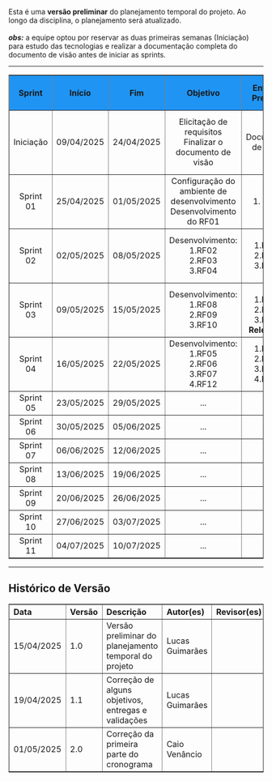 Esta é uma <strong>versão preliminar</strong> do planejamento temporal do projeto. Ao longo da disciplina, o planejamento será atualizado.
<br><br>
_**obs:**_ a equipe optou por reservar as duas primeiras semanas (Iniciação) para estudo das tecnologias e realizar a documentação completa do documento de visão antes de iniciar as sprints.
<hr>

<table border="1" style="width: 100%; border-collapse: collapse; text-align: left;">
  <thead>
    <tr style="background-color: #2094F3;">
      <th style="text-align: center; vertical-align: middle;">Sprint</th>
      <th style="text-align: center; vertical-align: middle;">Início</th>
      <th style="text-align: center; vertical-align: middle;">Fim</th>
      <th style="text-align: center; vertical-align: middle;">Objetivo</th>
      <th style="text-align: center; vertical-align: middle;">Entrega Prevista</th>
      <th style="text-align: center; vertical-align: middle;">Validação com o Cliente</th>
    </tr>
  </thead>
  <tbody>
    <tr>
      <td style="text-align: center; vertical-align: middle;">Iniciação</td>
      <td style="text-align: center; vertical-align: middle;">09/04/2025</td>
      <td style="text-align: center; vertical-align: middle;">24/04/2025</td>
      <td style="text-align: center; vertical-align: middle;">Elicitação de requisitos <br> Finalizar o documento de visão</td>
      <td style="text-align: center; vertical-align: middle;">Documento de visão</td>
      <td style="text-align: center; vertical-align: middle;">Validação do documento de visão (informações não técnicas).</td>
    </tr>
    <tr>
      <td style="text-align: center; vertical-align: middle;">Sprint 01</td>
      <td style="text-align: center; vertical-align: middle;">25/04/2025</td>
      <td style="text-align: center; vertical-align: middle;">01/05/2025</td>
      <td style="text-align: center; vertical-align: middle;">Configuração do ambiente de desenvolvimento <br>Desenvolvimento do RF01</td>
      <td style="text-align: center; vertical-align: middle;">1. RF01 </td>
      <td style="text-align: center; vertical-align: middle;">Cliente não disponível.</td>
    </tr>
    <tr>
      <td style="text-align: center; vertical-align: middle;">Sprint 02</td>
      <td style="text-align: center; vertical-align: middle;">02/05/2025</td>
      <td style="text-align: center; vertical-align: middle;">08/05/2025</td>
      <td style="text-align: center; vertical-align: middle;">Desenvolvimento: <br>1.RF02<br>2.RF03<br>3.RF04</td>
      <td style="text-align: center; vertical-align: middle;">1.RF02<br>2.RF03<br>3.RF04</td>
      <td style="text-align: center; vertical-align: middle;">Validação do acesso administrativo e CRUD do empregador</td>
    </tr>
    <tr>
      <td style="text-align: center; vertical-align: middle;">Sprint 03</td>
      <td style="text-align: center; vertical-align: middle;">09/05/2025</td>
      <td style="text-align: center; vertical-align: middle;">15/05/2025</td>
      <td style="text-align: center; vertical-align: middle;">Desenvolvimento: <br>1.RF08<br>2.RF09<br>3.RF10</td>
      <td style="text-align: center; vertical-align: middle;"><br>1.RF08<br>2.RF09<br>3.RF10<br><b>Release 1</b></td>
      <td style="text-align: center; vertical-align: middle;">Validação da visualização dos dados e feedback da Release 1</td>
    </tr>
    <tr>
      <td style="text-align: center; vertical-align: middle;">Sprint 04</td>
      <td style="text-align: center; vertical-align: middle;">16/05/2025</td>
      <td style="text-align: center; vertical-align: middle;">22/05/2025</td>
      <td style="text-align: center; vertical-align: middle;">Desenvolvimento: <br>1.RF05<br>2.RF06<br>3.RF07<br>4.RF12</td>
      <td style="text-align: center; vertical-align: middle;">1.RF05<br>2.RF06<br>3.RF07<br>4.RF12</td>
      <td style="text-align: center; vertical-align: middle;">Validação do CRUD de contratos de trabalho</td>
    </tr>
    <tr>
      <td style="text-align: center; vertical-align: middle;">Sprint 05</td>
      <td style="text-align: center; vertical-align: middle;">23/05/2025</td>
      <td style="text-align: center; vertical-align: middle;">29/05/2025</td>
      <td style="text-align: center; vertical-align: middle;">...</td>
      <td style="text-align: center; vertical-align: middle;">...</td>
      <td style="text-align: center; vertical-align: middle;">...</td>
    </tr>
    <tr>
      <td style="text-align: center; vertical-align: middle;">Sprint 06</td>
      <td style="text-align: center; vertical-align: middle;">30/05/2025</td>
      <td style="text-align: center; vertical-align: middle;">05/06/2025</td>
     <td style="text-align: center; vertical-align: middle;">...</td>
      <td style="text-align: center; vertical-align: middle;">...</td>
      <td style="text-align: center; vertical-align: middle;">...</td>
    </tr>
    <tr>
      <td style="text-align: center; vertical-align: middle;">Sprint 07</td>
      <td style="text-align: center; vertical-align: middle;">06/06/2025</td>
      <td style="text-align: center; vertical-align: middle;">12/06/2025</td>
     <td style="text-align: center; vertical-align: middle;">...</td>
      <td style="text-align: center; vertical-align: middle;">...</td>
      <td style="text-align: center; vertical-align: middle;">...</td>
    </tr>
    <tr>
      <td style="text-align: center; vertical-align: middle;">Sprint 08</td>
      <td style="text-align: center; vertical-align: middle;">13/06/2025</td>
      <td style="text-align: center; vertical-align: middle;">19/06/2025</td>
     <td style="text-align: center; vertical-align: middle;">...</td>
      <td style="text-align: center; vertical-align: middle;">...</td>
      <td style="text-align: center; vertical-align: middle;">...</td>
    </tr>
    <tr>
      <td style="text-align: center; vertical-align: middle;">Sprint 09</td>
      <td style="text-align: center; vertical-align: middle;">20/06/2025</td>
      <td style="text-align: center; vertical-align: middle;">26/06/2025</td>
     <td style="text-align: center; vertical-align: middle;">...</td>
      <td style="text-align: center; vertical-align: middle;">...</td>
      <td style="text-align: center; vertical-align: middle;">...</td>
    </tr>
    <tr>
      <td style="text-align: center; vertical-align: middle;">Sprint 10</td>
      <td style="text-align: center; vertical-align: middle;">27/06/2025</td>
      <td style="text-align: center; vertical-align: middle;">03/07/2025</td>
     <td style="text-align: center; vertical-align: middle;">...</td>
      <td style="text-align: center; vertical-align: middle;">...</td>
      <td style="text-align: center; vertical-align: middle;">...</td>
    </tr>
    <tr>
      <td style="text-align: center; vertical-align: middle;">Sprint 11</td>
      <td style="text-align: center; vertical-align: middle;">04/07/2025</td>
      <td style="text-align: center; vertical-align: middle;">10/07/2025</td>
      <td style="text-align: center; vertical-align: middle;">...</td>
      <td style="text-align: center; vertical-align: middle;">...</td>
      <td style="text-align: center; vertical-align: middle;">...</td>
    </tr>
  </tbody>
</table>

<hr>

<h2>Histórico de Versão</h2>
<table border="1" style="width: 100%; border-collapse: collapse; text-align: left;">
  <thead>
    <tr>
      <th>Data</th>
      <th>Versão</th>
      <th>Descrição</th>
      <th>Autor(es)</th>
      <th>Revisor(es)</th>
    </tr>
  </thead>
  <tbody>
    <tr>
      <td>15/04/2025</td>
      <td>1.0</td>
      <td>Versão preliminar do planejamento temporal do projeto</td>
      <td>Lucas Guimarães</td>
      <td></td>
    </tr>
    <tr>
      <td>19/04/2025</td>
      <td>1.1</td>
      <td>Correção de alguns objetivos, entregas e validações</td>
      <td>Lucas Guimarães</td>
      <td></td>
    </tr>
    <tr>
      <td>01/05/2025</td>
      <td>2.0</td>
      <td>Correção da primeira parte do cronograma</td>
      <td>Caio Venâncio</td>
      <td></td>
    </tr>
  </tbody>
</table>
